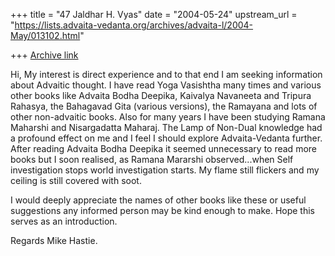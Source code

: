 +++
title = "47 Jaldhar H. Vyas"
date = "2004-05-24"
upstream_url = "https://lists.advaita-vedanta.org/archives/advaita-l/2004-May/013102.html"

+++
[Archive link](https://lists.advaita-vedanta.org/archives/advaita-l/2004-May/013102.html)

Hi,
My interest is direct experience and to that end I am seeking information
about Advaitic thought.  I have read Yoga Vasishtha many times and various
other books like Advaita Bodha Deepika, Kaivalya Navaneeta and Tripura
Rahasya, the Bahagavad Gita (various versions), the Ramayana and lots of
other non-advaitic books.  Also for many years I have been studying Ramana
Maharshi and Nisargadatta Maharaj.   The Lamp of Non-Dual knowledge had a
profound effect on me and I feel I should explore Advaita-Vedanta further.
After reading Advaita Bodha Deepika it seemed unnecessary to read more books
but I soon realised, as Ramana Mararshi observed...when Self investigation
stops world investigation starts.   My flame still flickers and my ceiling
is still covered with soot.

I would deeply appreciate the names of other books like these or useful
suggestions any informed person may be kind enough to make.  Hope this
serves as an introduction.

Regards Mike Hastie.


